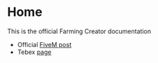 # Home

This is the official Farming Creator documentation

* Official [FiveM post](https://forum.cfx.re/t/trackers-creator-esx-qbcore-easily-create-trackers-with-jobs-and-items-options/4980880/)
* Tebex [page](https://www.jaksam-scripts.com/)
